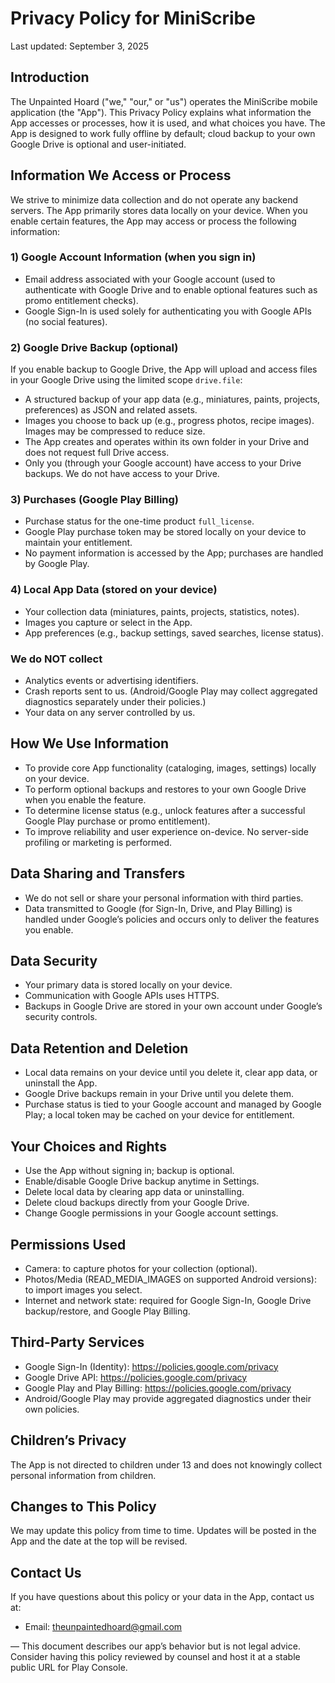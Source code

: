 # Privacy Policy for MiniScribe

Last updated: September 3, 2025

## Introduction

The Unpainted Hoard ("we," "our," or "us") operates the MiniScribe mobile application (the "App"). This Privacy Policy explains what information the App accesses or processes, how it is used, and what choices you have. The App is designed to work fully offline by default; cloud backup to your own Google Drive is optional and user-initiated.

## Information We Access or Process

We strive to minimize data collection and do not operate any backend servers. The App primarily stores data locally on your device. When you enable certain features, the App may access or process the following information:

### 1) Google Account Information (when you sign in)
- Email address associated with your Google account (used to authenticate with Google Drive and to enable optional features such as promo entitlement checks).
- Google Sign-In is used solely for authenticating you with Google APIs (no social features).

### 2) Google Drive Backup (optional)
If you enable backup to Google Drive, the App will upload and access files in your Google Drive using the limited scope `drive.file`:
- A structured backup of your app data (e.g., miniatures, paints, projects, preferences) as JSON and related assets.
- Images you choose to back up (e.g., progress photos, recipe images). Images may be compressed to reduce size.
- The App creates and operates within its own folder in your Drive and does not request full Drive access.
- Only you (through your Google account) have access to your Drive backups. We do not have access to your Drive.

### 3) Purchases (Google Play Billing)
- Purchase status for the one-time product `full_license`.
- Google Play purchase token may be stored locally on your device to maintain your entitlement.
- No payment information is accessed by the App; purchases are handled by Google Play.

### 4) Local App Data (stored on your device)
- Your collection data (miniatures, paints, projects, statistics, notes).
- Images you capture or select in the App.
- App preferences (e.g., backup settings, saved searches, license status).

### We do NOT collect
- Analytics events or advertising identifiers.
- Crash reports sent to us. (Android/Google Play may collect aggregated diagnostics separately under their policies.)
- Your data on any server controlled by us.

## How We Use Information
- To provide core App functionality (cataloging, images, settings) locally on your device.
- To perform optional backups and restores to your own Google Drive when you enable the feature.
- To determine license status (e.g., unlock features after a successful Google Play purchase or promo entitlement).
- To improve reliability and user experience on-device. No server-side profiling or marketing is performed.

## Data Sharing and Transfers
- We do not sell or share your personal information with third parties.
- Data transmitted to Google (for Sign-In, Drive, and Play Billing) is handled under Google’s policies and occurs only to deliver the features you enable.

## Data Security
- Your primary data is stored locally on your device.
- Communication with Google APIs uses HTTPS.
- Backups in Google Drive are stored in your own account under Google’s security controls.

## Data Retention and Deletion
- Local data remains on your device until you delete it, clear app data, or uninstall the App.
- Google Drive backups remain in your Drive until you delete them.
- Purchase status is tied to your Google account and managed by Google Play; a local token may be cached on your device for entitlement.

## Your Choices and Rights
- Use the App without signing in; backup is optional.
- Enable/disable Google Drive backup anytime in Settings.
- Delete local data by clearing app data or uninstalling.
- Delete cloud backups directly from your Google Drive.
- Change Google permissions in your Google account settings.

## Permissions Used
- Camera: to capture photos for your collection (optional).
- Photos/Media (READ_MEDIA_IMAGES on supported Android versions): to import images you select.
- Internet and network state: required for Google Sign-In, Google Drive backup/restore, and Google Play Billing.

## Third-Party Services
- Google Sign-In (Identity): https://policies.google.com/privacy
- Google Drive API: https://policies.google.com/privacy
- Google Play and Play Billing: https://policies.google.com/privacy
- Android/Google Play may provide aggregated diagnostics under their own policies.

## Children’s Privacy
The App is not directed to children under 13 and does not knowingly collect personal information from children.

## Changes to This Policy
We may update this policy from time to time. Updates will be posted in the App and the date at the top will be revised.

## Contact Us
If you have questions about this policy or your data in the App, contact us at:
- Email: theunpaintedhoard@gmail.com

—
This document describes our app’s behavior but is not legal advice. Consider having this policy reviewed by counsel and host it at a stable public URL for Play Console.


